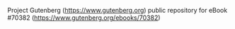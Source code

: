 Project Gutenberg (https://www.gutenberg.org) public repository for
eBook #70382 (https://www.gutenberg.org/ebooks/70382)
